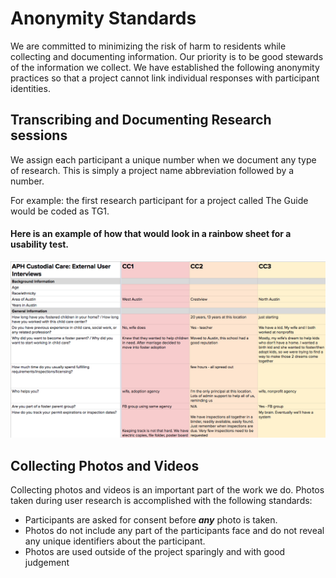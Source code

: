 # Anonymity Standards

We are committed to minimizing the risk of harm to residents while collecting and documenting information. Our priority is to be good stewards of the information we collect. We have established the following anonymity practices so that a project cannot link individual responses with participant identities.

## Transcribing and Documenting Research sessions

We assign each participant a unique number when we document any type of research. This is simply a project name abbreviation followed by a number.

For example: the first research participant for a project called The Guide would be coded as TG1.

#### Here is an example of how that would look in a rainbow sheet for a usability test.

![Rainbow sheet showing participant coding](../.gitbook/assets/screen-shot-2019-07-22-at-10.39.53-am.png)

## Collecting Photos and Videos

Collecting photos and videos is an important part of the work we do. Photos taken during user research is accomplished with the following standards:

* Participants are asked for consent before _**any**_ photo is taken.
* Photos do not include any part of the participants face and do not reveal any unique identifiers about the participant.
* Photos are used outside of the project sparingly and with good judgement
